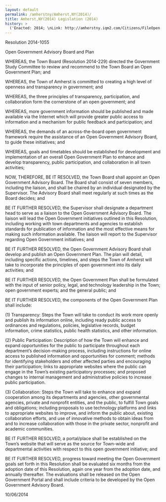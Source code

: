 ```yaml
---
layout: default
permalink: /amherstny/Amherst,NY(2014)/
title: Amherst,NY(2014) Legislation (2014)
history: >
  ('Enacted: 2014; \nLink: http://amherstny.iqm2.com/Citizens/FileOpen.aspx?Type=12=1239=True;\nMeans: Legislation',)
---
```


<p/> <p>Resolution 2014-1055</p> <p>Open Government Advisory Board and Plan</p> <p>WHEREAS, the Town Board (Resolution 2014-229) directed the Government Study Committee to review and recommend to the Town Board an Open Government Plan; and</p> <p>WHEREAS, the Town of Amherst is committed to creating a high level of openness and transparency in government; and</p> <p>WHEREAS, the three principles of transparency, participation, and collaboration form the cornerstone of an open government; and</p> <p>WHEREAS, more government information should be published and made available via the Internet which will provide greater public access to information and a mechanism for public feedback and participation; and</p> <p>WHEREAS, the demands of an across-the-board open government framework require the assistance of an Open Government Advisory Board, to guide these initiatives; and</p> <p>WHEREAS, goals and timetables should be established for development and implementation of an overall Open Government Plan to enhance and develop transparency, public participation, and collaboration in all town activities;</p> <p>NOW, THEREFORE, BE IT RESOLVED, the Town Board shall appoint an Open Government Advisory Board. The Board shall consist of seven members, including the liaison, and shall be chaired by an individual designated by the Supervisor. The Advisory Board shall meet regularly at such times as the Board decides; and</p> <p>BE IT FURTHER RESOLVED, the Supervisor shall designate a department head to serve as a liaison to the Open Government Advisory Board. The liaison will lead the Open Government initiatives outlined in this Resolution, including working with town departments and agencies to establish standards for publication of information and the most effective means for making such information available. The liaison will report to the Supervisor regarding Open Government initiatives; and</p> <p>BE IT FURTHER RESOLVED, the Open Government Advisory Board shall develop and publish an Open Government Plan. The plan will detail, including specific actions, timelines, and steps the Town of Amherst will take to incorporate the principles of open government into its daily activities; and</p> <p>BE IT FURTHER RESOLVED, the Open Government Plan shall be formulated with the input of senior policy, legal, and technology leadership in the Town; open government experts; and the general public; and</p> <p>BE IT FURTHER RESOLVED, the components of the Open Government Plan shall include:</p> <p>(1) Transparency: Steps the Town will take to conduct its work more openly and publish its information online, including ready public access to ordinances and regulations, policies, legislative records, budget information, crime statistics, public health statistics, and other information.</p> <p>(2) Public Participation: Description of how the Town will enhance and expand opportunities for the public to participate throughout each department’s decision-making process, including instructions for online access to published information and opportunities for comment; methods for identifying stakeholders and other affected parties and encouraging their participation; links to appropriate websites where the public can engage in the Town’s existing participatory processes; and proposed changes to internal management and administrative policies to increase public participation.</p> <p>(3) Collaboration: Steps the Town will take to enhance and expand cooperation among its departments and agencies, other governmental agencies, private and nonprofit entities, and the public, to fulfill Town goals and obligations; including proposals to use technology platforms and links to appropriate websites to improve, and inform the public about, existing collaboration efforts, and use of innovative methods to obtain ideas from and to increase collaboration with those in the private sector, nonprofit and academic communities.</p> <p>BE IT FURTHER RESOLVED, a portal/place shall be established on the Town’s website that will serve as the source for Town-wide and departmental activities with respect to this open government initiative; and</p> <p>BE IT FURTHER RESOLVED, progress toward meeting the Open Government goals set forth in this Resolution shall be evaluated six months from the adoption date of this Resolution, again one year from the adoption date, and annually thereafter. The evaluations shall be released on the Open Government Portal and shall include criteria to be developed by the Open Government Advisory Board.</p> <p>10/06/2014</p>